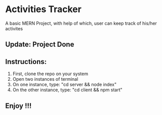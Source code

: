 # Activities Tracker

A basic MERN Project, with help of which, user can keep track of his/her activites

## Update: Project Done

## Instructions: 

1) First, clone the repo on your system
2) Open two instances of terminal
3) On one instance, type: "cd server && node index"
4) On the other instance, type: "cd client && npm start"

## Enjoy !!!
